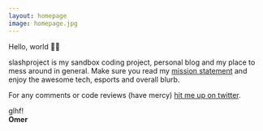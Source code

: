 ```yaml
---
layout: homepage
image: homepage.jpg
---
```


Hello, world 👋🏻

slashproject is my sandbox coding project, personal blog and my place to mess around in general. Make sure you read my [mission statement](http://localhost:4000/meta/2017/07/04/mission-statement.html) and enjoy the awesome tech, esports and overall blurb.

For any comments or code reviews (have mercy) [hit me up on twitter](https://www.twitter.com/omerkaplan).

glhf!   
**Omer**

